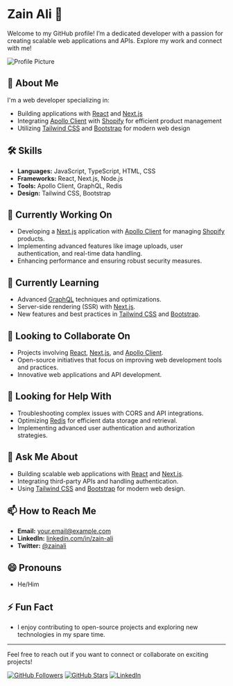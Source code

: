 # Zain Ali 👋

Welcome to my GitHub profile! I’m a dedicated developer with a passion for creating scalable web applications and APIs. Explore my work and connect with me!

![Profile Picture](https://via.placeholder.com/150) <!-- Replace with your profile picture URL -->

## 🚀 About Me

I'm a web developer specializing in:
- Building applications with [React](https://reactjs.org/) and [Next.js](https://nextjs.org/)
- Integrating [Apollo Client](https://www.apollographql.com/) with [Shopify](https://www.shopify.com/) for efficient product management
- Utilizing [Tailwind CSS](https://tailwindcss.com/) and [Bootstrap](https://getbootstrap.com/) for modern web design

## 🛠️ Skills

- **Languages:** JavaScript, TypeScript, HTML, CSS
- **Frameworks:** React, Next.js, Node.js
- **Tools:** Apollo Client, GraphQL, Redis
- **Design:** Tailwind CSS, Bootstrap

## 🔭 Currently Working On

- Developing a [Next.js](https://nextjs.org/) application with [Apollo Client](https://www.apollographql.com/) for managing [Shopify](https://www.shopify.com/) products.
- Implementing advanced features like image uploads, user authentication, and real-time data handling.
- Enhancing performance and ensuring robust security measures.

## 🌱 Currently Learning

- Advanced [GraphQL](https://graphql.org/) techniques and optimizations.
- Server-side rendering (SSR) with [Next.js](https://nextjs.org/).
- New features and best practices in [Tailwind CSS](https://tailwindcss.com/) and [Bootstrap](https://getbootstrap.com/).

## 👯 Looking to Collaborate On

- Projects involving [React](https://reactjs.org/), [Next.js](https://nextjs.org/), and [Apollo Client](https://www.apollographql.com/).
- Open-source initiatives that focus on improving web development tools and practices.
- Innovative web applications and API development.

## 🤔 Looking for Help With

- Troubleshooting complex issues with CORS and API integrations.
- Optimizing [Redis](https://redis.io/) for efficient data storage and retrieval.
- Implementing advanced user authentication and authorization strategies.

## 💬 Ask Me About

- Building scalable web applications with [React](https://reactjs.org/) and [Next.js](https://nextjs.org/).
- Integrating third-party APIs and handling authentication.
- Using [Tailwind CSS](https://tailwindcss.com/) and [Bootstrap](https://getbootstrap.com/) for modern web design.

## 📫 How to Reach Me

- **Email:** [your.email@example.com](mailto:your.email@example.com)
- **LinkedIn:** [linkedin.com/in/zain-ali](https://linkedin.com/in/zain-ali)
- **Twitter:** [@zainali](https://twitter.com/zainali)

## 😄 Pronouns

- He/Him

## ⚡ Fun Fact

- I enjoy contributing to open-source projects and exploring new technologies in my spare time.

---

Feel free to reach out if you want to connect or collaborate on exciting projects!

[![GitHub Followers](https://img.shields.io/github/followers/zainali005?style=social)](https://github.com/zainali005)
[![GitHub Stars](https://img.shields.io/github/stars/zainali005?style=social)](https://github.com/zainali005)
[![LinkedIn](https://img.shields.io/badge/LinkedIn-Zain%20Ali-blue?style=flat&logo=linkedin)](https://linkedin.com/in/zain-ali)

